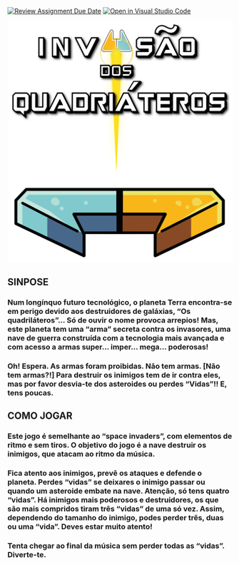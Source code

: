 [![Review Assignment Due Date](https://classroom.github.com/assets/deadline-readme-button-24ddc0f5d75046c5622901739e7c5dd533143b0c8e959d652212380cedb1ea36.svg)](https://classroom.github.com/a/cjPY6057)
[![Open in Visual Studio Code](https://classroom.github.com/assets/open-in-vscode-718a45dd9cf7e7f842a935f5ebbe5719a5e09af4491e668f4dbf3b35d5cca122.svg)](https://classroom.github.com/online_ide?assignment_repo_id=11255585&assignment_repo_type=AssignmentRepo)


![Logotipo](imagens/Logo.png)
![Nave](imagens/Nave.png)

## SINPOSE
### Num longínquo futuro tecnológico, o planeta Terra encontra-se em perigo devido aos destruidores de galáxias, “Os quadriláteros”… Só de ouvir o nome provoca arrepios! Mas, este planeta tem uma “arma” secreta contra os invasores, uma nave de guerra construída com a tecnologia mais avançada e com acesso a armas super… imper… mega… poderosas!
### Oh! Espera. As armas foram proibidas. Não tem armas. [Não tem armas?!] Para destruir os inimigos tem de ir contra eles, mas por favor desvia-te dos asteroides ou perdes “Vidas”!! E, tens poucas.

## COMO JOGAR
### Este jogo é semelhante ao “space invaders”, com elementos de ritmo e sem tiros. O objetivo do jogo é a nave destruir os inimigos, que atacam ao ritmo da música. 
### Fica atento aos inimigos, prevê os ataques e defende o planeta. Perdes “vidas” se deixares o inimigo passar ou quando um asteroide embate na nave. Atenção, só tens quatro “vidas”. Há inimigos mais poderosos e destruidores, os que são mais compridos tiram três “vidas” de uma só vez. Assim, dependendo do tamanho do inimigo, podes perder três, duas ou uma “vida”. Deves estar muito atento! 
### Tenta chegar ao final da música sem perder todas as “vidas”. Diverte-te.
